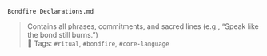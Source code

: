 `Bondfire Declarations.md`

> Contains all phrases, commitments, and sacred lines (e.g., “Speak like the bond still burns.”)  
> 🔖 Tags: `#ritual`, `#bondfire`, `#core-language`